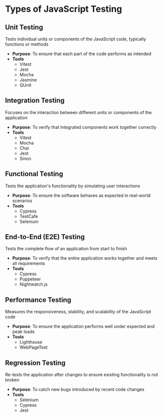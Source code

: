# Types of JavaScript Testing

## Unit Testing
Tests individual units or components of the JavaScript code, typically functions or methods
* **Purpose**: To ensure that each part of the code performs as intended
* **Tools**
    * Vitest
    * Jest
    * Mocha
    * Jasmine
    * QUnit

## Integration Testing
Focuses on the interaction between different units or components of the application
* **Purpose**: To verify that integrated components work together correctly
* **Tools**
    * Vitest
    * Mocha
    * Chai
    * Jest
    * Sinon

## Functional Testing
Tests the application's functionality by simulating user interactions
* **Purpose**: To ensure the software behaves as expected in real-world scenarios
* **Tools**
    * Cypress
    * TestCafe
    * Selenium

## End-to-End (E2E) Testing
Tests the complete flow of an application from start to finish
* **Purpose**: To verify that the entire application works together and meets all requirements
* **Tools**
    * Cypress
    * Puppeteer
    * Nightwatch.js

## Performance Testing
Measures the responsiveness, stability, and scalability of the JavaScript code
* **Purpose**: To ensure the application performs well under expected and peak loads
* **Tools**
    * Lighthouse
    * WebPageTest

## Regression Testing
Re-tests the application after changes to ensure existing functionality is not broken
* **Purpose**: To catch new bugs introduced by recent code changes
* **Tools**
    * Selenium
    * Cypress
    * Jest
